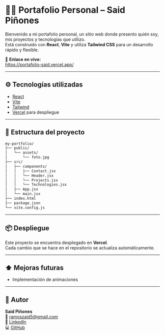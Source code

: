 # 🧑‍💻 Portafolio Personal – Said Piñones

Bienvenido a mi portafolio personal, un sitio web donde presento quién soy, mis proyectos y tecnologías que utilizo.  
Está construido con **React**, **Vite** y utiliza **Tailwind CSS** para un desarrollo rápido y flexible.

🔗 **Enlace en vivo:**  
https://portafolio-said.vercel.app/

---

## ⚙️ Tecnologías utilizadas

- [React](https://reactjs.org/)
- [Vite](https://vitejs.dev/)
- [Tailwind](https://tailwindcss.com/)
- [Vercel](https://vercel.com/) para despliegue

---

## 📁 Estructura del proyecto

```bash
my-portfolio/
├── public/
│   └── assets/
│       └── foto.jpg
├── src/
│   ├── components/
│   │   ├── Contact.jsx
│   │   └── Header.jsx
│   │   └── Projects.jsx
│   │   └── Technologies.jsx
│   ├── App.jsx
│   └── main.jsx
├── index.html
├── package.json
└── vite.config.js
```

---

## 📦 Despliegue

Este proyecto se encuentra desplegado en **Vercel**.  
Cada cambio que se hace en el repositorio se actualiza automáticamente.

---

## ⬆️ Mejoras futuras

- Implementación de animaciones 
 
---

## 🧠 Autor

**Said Piñones**  
📧 [ramoszaid5@gmail.com](mailto:ramoszaid5@gmail.com)  
🔗 [LinkedIn](https://www.linkedin.com/in/rafaelpinones16/)  
💻 [GitHub](https://github.com/SaidPR/)

